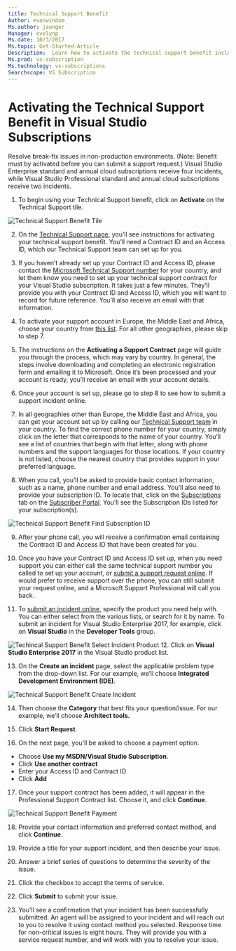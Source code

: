 ```yaml
---
title: Technical Support Benefit 
Author: evanwindom
Ms.author: jaunger
Manager: evelynp
Ms.date: 10/3/2017
Ms.topic: Get-Started-Article
Description:  Learn how to activate the technical support benefit included with your Visual Studio subscription. 
Ms.prod: vs-subscription
Ms.technology: vs-subscriptions
Searchscope: VS Subscription
---
```


# Activating the Technical Support Benefit in Visual Studio Subscriptions

Resolve break-fix issues in non-production environments.  (Note:  Benefit must by activated before you can submit a support request.)  Visual Studio Enterprise standard and annual cloud subscriptions receive four incidents, while Visual Studio Professional standard and annual cloud subscriptions receive two incidents.  

1.	To begin using your Technical Support benefit, click on **Activate** on the Technical Support tile. 

![Technical Support Benefit Tile](_img\vs-tech-support\vs-tech-support-tile.png)

2.	On the [Technical Support page](https://www.visualstudio.com/my/technical-support-vse), you’ll see instructions for activating your technical support benefit.  You’ll need a Contract ID and an Access ID, which our Technical Support team can set up for you.    
3.	If you haven’t already set up your Contract ID and Access ID, please contact the [Microsoft Technical Support number](http://support.microsoft.com/gp/customer-service-phone-numbers) for your country, and let them know you need to set up your technical support contract for your Visual Studio subscription.  It takes just a few minutes.  They’ll provide you with your Contract ID and Access ID, which you will want to record for future reference.  You’ll also receive an email with that information.  
 
4.	To activate your support account in Europe, the Middle East and Africa, choose your country from [this list](http://support.microsoft.com/activatesupport).   For all other geographies, please skip to step 7.
 
5.	The instructions on the **Activating a Support Contract** page will guide you through the process, which may vary by country.  In general, the steps involve downloading and completing an electronic registration form and emailing it to Microsoft.  Once it’s been processed and your account is ready, you’ll receive an email with your account details.  
 
6.	Once your account is set up, please go to step 8 to see how to submit a support incident online.  
7.	In all geographies other than Europe, the Middle East and Africa, you can get your account set up by calling our [Technical Support team](http://support.microsoft.com/gp/customer-service-phone-numbers) in your country.  To find the correct phone number for your country, simply click on the letter that corresponds to the name of your country.  You’ll see a list of countries that begin with that letter, along with phone numbers and the support languages for those locations.  If your country is not listed, choose the nearest country that provides support in your preferred language.  
 
8.	When you call, you’ll be asked to provide basic contact information, such as a name, phone number and email address.  You’ll also need to provide your subscription ID.  To locate that, click on the [Subscriptions](https://my.visualstudio.com/subscriptions) tab on the [Subscriber Portal](https://my.visualstudio.com).  You’ll see the Subscription IDs listed for your subscription(s).

![Technical Support Benefit Find Subscription ID](_img\vs-tech-support\vs-tech-support-subID-cropped.png)

9.	After your phone call, you will receive a confirmation email containing the Contract ID and Access ID that have been created for you.

10.	Once you have your Contract ID and Access ID set up, when you need support you can either call the same technical support number you called to set up your account, or [submit a support request online](http://support.microsoft.com/oas/).  If would prefer to receive support over the phone, you can still submit your request online, and a Microsoft Support Professional will call you back.

11.	To [submit an incident online](http://support.microsoft.com/oas/), specify the product you need help with.  You can either select from the various lists, or search for it by name.  To submit an incident for Visual Studio Enterprise 2017, for example, click on **Visual Studio** in the **Developer Tools** group. 
 
![Techincal Support Benefit Select Incident Product](_img\vs-tech-support\vs-tech-support-select-product.png)
12.	Click on **Visual Studio Enterprise 2017** in the Visual Studio product list. 
 
13.	On the **Create an incident** page, select the applicable problem type from the drop-down list.  For our example, we’ll choose **Integrated Development Environment (IDE)**.

![Technical Support Benefit Create Incident](_img\vs-tech-support\vs-tech-support-create-incident.png)

14.	Then choose the **Category** that best fits your question/issue.  For our example, we’ll choose **Architect tools.**
15.	Click **Start Request**. 
 
16.	On the next page, you’ll be asked to choose a payment option.  
- Choose **Use my MSDN/Visual Studio Subscription**. 
- Click **Use another contract**
- Enter your Access ID and Contract ID
- Click **Add**

17.	Once your support contract has been added, it will appear in the Professional Support Contract list.  Choose it, and click **Continue**.
 
![Technical Support Benefit Payment](_img\vs-tech-support\vs-tech-support-payment.png)

18.	Provide your contact information and preferred contact method, and click **Continue**.  
 
19.	Provide a title for your support incident, and then describe your issue.  

20.	Answer a brief series of questions to determine the severity of the issue.  

21.	Click the checkbox to accept the terms of service.

22.	Click **Submit** to submit your issue.  
 
23.	You’ll see a confirmation that your incident has been successfully submitted.  An agent will be assigned to your incident and will reach out to you to resolve it using contact method you selected.  Response time for non-critical issues is eight hours. They will provide you with a service request number, and will work with you to resolve your issue. 
 

